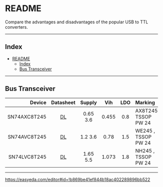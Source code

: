 
README
===========================
Compare the advantages and disadvantages of the popular USB to TTL converters.

****

## Index
- [README](#readme)
	- [Index](#index)
	- [Bus Transceiver](#bus-transceiver)

****

## Bus Transceiver
|    Device    |  Datasheet  |  Supply  |  Vih  | LDO |       Marking
|-------------:|:-----------:|:--------:|:-----:|:---:|:---------------------
| SN74AXC8T245 | [DL][AXC8T] | 0.65 3.6 | 0.455 | 0.8 | AX8T245, TSSOP PW 24
| SN74AVC8T245 | [DL][AVC8T] | 1.2  3.6 | 0.78  | 1.5 | WE245  , TSSOP PW 24
| SN74LVC8T245 | [DL][LVC8T] | 1.65 5.5 | 1.073 | 1.8 | NH245  , TSSOP PW 24

[AXC8T]: http://www.ti.com/lit/gpn/sn74axc8t245
[AVC8T]: http://www.ti.com/lit/gpn/sn74avc8t245
[LVC8T]: http://www.ti.com/lit/gpn/sn74lvc8t245

****



https://easyeda.com/editor#id=!b869be41ef844b18ac402289896bb522

